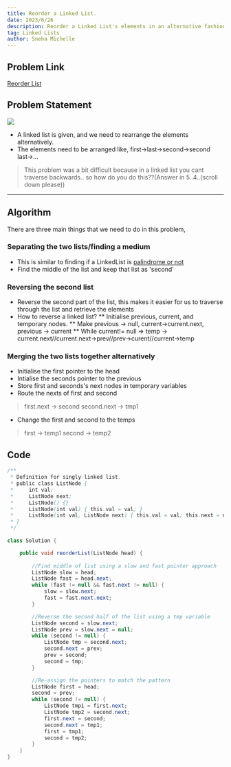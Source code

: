 ```yaml
---
title: Reorder a Linked List.
date: 2023/6/26
description: Reorder a Linked List's elements in an alternative fashion.
tag: Linked Lists
author: Sneha Michelle
---
```

## Problem Link
[Reorder List](https://leetcode.com/problems/reorder-list/)

## Problem Statement 
![](https://assets.leetcode.com/uploads/2021/03/09/reorder2-linked-list.jpg)
* A linked list is given, and we need to rearrange the elements alternatively. 
* The elements need to be arranged like, first->last->second->second last->...
> This problem was a bit difficult because in a linked list you cant traverse backwards.. so how do you do this??(Answer in 5..4..(scroll down please))
---

## Algorithm 
There are three main things that we need to do in this problem,
### Separating the two lists/finding a medium 
* This is similar to finding if a LinkedList is [palindrome or not](https://leetcode.com/problems/palindrome-linked-list/)
* Find the middle of the list and keep that list as 'second'
### Reversing the second list
* Reverse the second part of the list, this makes it easier for us to traverse through the list and retrieve the elements
* How to reverse a linked list? 
** Initialise previous, current, and temporary nodes. 
** Make previous -> null, current->current.next, previous -> current
** While current!= null => temp -> current.next//current.next->prev//prev->curent//current->temp

### Merging the two lists together alternatively
* Initialise the first pointer to the head 
* Intialise the seconds pointer to the previous
* Store first and seconds's next nodes in temporary variables
* Route the nexts of first and second
> first.next -> second
> second.next -> tmp1
* Change the first and second to the temps
> first -> temp1
> second -> temp2


## Code 
```java
/**
 * Definition for singly-linked list.
 * public class ListNode {
 *     int val;
 *     ListNode next;
 *     ListNode() {}
 *     ListNode(int val) { this.val = val; }
 *     ListNode(int val, ListNode next) { this.val = val; this.next = next; }
 * }
 */

class Solution {

    public void reorderList(ListNode head) {
        
        //Find middle of list using a slow and fast pointer approach
        ListNode slow = head;
        ListNode fast = head.next;
        while (fast != null && fast.next != null) {
            slow = slow.next;
            fast = fast.next.next;
        }

        //Reverse the second half of the list using a tmp variable
        ListNode second = slow.next;
        ListNode prev = slow.next = null;
        while (second != null) {
            ListNode tmp = second.next;
            second.next = prev;
            prev = second;
            second = tmp;
        }

        //Re-assign the pointers to match the pattern
        ListNode first = head;
        second = prev;
        while (second != null) {
            ListNode tmp1 = first.next;
            ListNode tmp2 = second.next;
            first.next = second;
            second.next = tmp1;
            first = tmp1;
            second = tmp2;
        }
    }
}

```